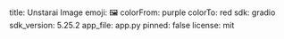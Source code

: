 title: Unstarai Image
emoji: 🖼
colorFrom: purple
colorTo: red
sdk: gradio
sdk_version: 5.25.2
app_file: app.py
pinned: false
license: mit
